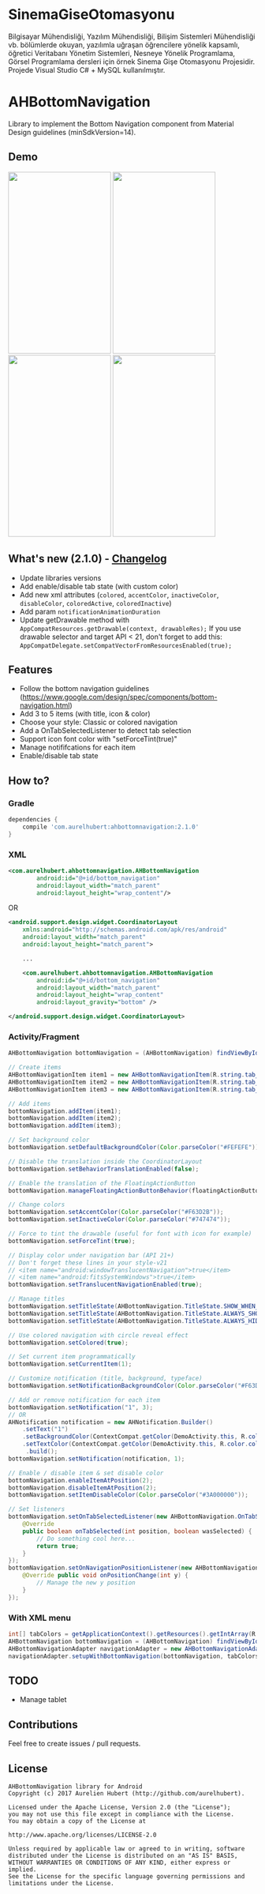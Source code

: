 # SinemaGiseOtomasyonu
Bilgisayar Mühendisliği, Yazılım Mühendisliği, Bilişim Sistemleri Mühendisliği vb. bölümlerde okuyan, yazılımla uğraşan öğrencilere yönelik kapsamlı, öğretici Veritabanı Yönetim Sistemleri, Nesneye Yönelik Programlama, Görsel Programlama dersleri için örnek Sinema Gişe Otomasyonu Projesidir. Projede Visual Studio C# + MySQL kullanılmıştır.


# AHBottomNavigation
Library to implement the Bottom Navigation component from Material Design guidelines (minSdkVersion=14).

## Demo
<img src="https://raw.githubusercontent.com/aurelhubert/ahbottomnavigation/master/demo1.gif" width="208" height="368" /> <img src="https://raw.githubusercontent.com/aurelhubert/ahbottomnavigation/master/demo2.gif" width="208" height="368" /> <img src="https://raw.githubusercontent.com/aurelhubert/ahbottomnavigation/master/demo3.gif" width="208" height="368" /> <img src="https://raw.githubusercontent.com/aurelhubert/ahbottomnavigation/master/demo4.gif" width="208" height="368" />

## What's new (2.1.0) - [Changelog](https://github.com/aurelhubert/ahbottomnavigation/blob/master/CHANGELOG.md)
* Update libraries versions
* Add enable/disable tab state (with custom color)
* Add new xml attributes (`colored`, `accentColor`, `inactiveColor`, `disableColor`, `coloredActive`, `coloredInactive`)
* Add param `notificationAnimationDuration`
* Update getDrawable method with `AppCompatResources.getDrawable(context, drawableRes);`
If you use drawable selector and target API < 21, don't forget to add this:
`AppCompatDelegate.setCompatVectorFromResourcesEnabled(true); `

## Features
* Follow the bottom navigation guidelines (https://www.google.com/design/spec/components/bottom-navigation.html)
* Add 3 to 5 items (with title, icon & color)
* Choose your style: Classic or colored navigation
* Add a OnTabSelectedListener to detect tab selection
* Support icon font color with "setForceTint(true)"
* Manage notififcations for each item
* Enable/disable tab state

## How to?

### Gradle
```groovy
dependencies {
    compile 'com.aurelhubert:ahbottomnavigation:2.1.0'
}
```
### XML
```xml
<com.aurelhubert.ahbottomnavigation.AHBottomNavigation
        android:id="@+id/bottom_navigation"
        android:layout_width="match_parent"
        android:layout_height="wrap_content"/>
```
OR
```xml
<android.support.design.widget.CoordinatorLayout
    xmlns:android="http://schemas.android.com/apk/res/android"
    android:layout_width="match_parent"
    android:layout_height="match_parent">

    ...

    <com.aurelhubert.ahbottomnavigation.AHBottomNavigation
        android:id="@+id/bottom_navigation"
        android:layout_width="match_parent"
        android:layout_height="wrap_content"
        android:layout_gravity="bottom" />

</android.support.design.widget.CoordinatorLayout>
```

### Activity/Fragment
```java
AHBottomNavigation bottomNavigation = (AHBottomNavigation) findViewById(R.id.bottom_navigation);

// Create items
AHBottomNavigationItem item1 = new AHBottomNavigationItem(R.string.tab_1, R.drawable.ic_maps_place, R.color.color_tab_1);
AHBottomNavigationItem item2 = new AHBottomNavigationItem(R.string.tab_2, R.drawable.ic_maps_local_bar, R.color.color_tab_2);
AHBottomNavigationItem item3 = new AHBottomNavigationItem(R.string.tab_3, R.drawable.ic_maps_local_restaurant, R.color.color_tab_3);

// Add items
bottomNavigation.addItem(item1);
bottomNavigation.addItem(item2);
bottomNavigation.addItem(item3);

// Set background color
bottomNavigation.setDefaultBackgroundColor(Color.parseColor("#FEFEFE"));

// Disable the translation inside the CoordinatorLayout
bottomNavigation.setBehaviorTranslationEnabled(false);

// Enable the translation of the FloatingActionButton
bottomNavigation.manageFloatingActionButtonBehavior(floatingActionButton);

// Change colors
bottomNavigation.setAccentColor(Color.parseColor("#F63D2B"));
bottomNavigation.setInactiveColor(Color.parseColor("#747474"));

// Force to tint the drawable (useful for font with icon for example)
bottomNavigation.setForceTint(true);

// Display color under navigation bar (API 21+)
// Don't forget these lines in your style-v21
// <item name="android:windowTranslucentNavigation">true</item>
// <item name="android:fitsSystemWindows">true</item>
bottomNavigation.setTranslucentNavigationEnabled(true);

// Manage titles
bottomNavigation.setTitleState(AHBottomNavigation.TitleState.SHOW_WHEN_ACTIVE);
bottomNavigation.setTitleState(AHBottomNavigation.TitleState.ALWAYS_SHOW);
bottomNavigation.setTitleState(AHBottomNavigation.TitleState.ALWAYS_HIDE);

// Use colored navigation with circle reveal effect
bottomNavigation.setColored(true);

// Set current item programmatically
bottomNavigation.setCurrentItem(1);

// Customize notification (title, background, typeface)
bottomNavigation.setNotificationBackgroundColor(Color.parseColor("#F63D2B"));

// Add or remove notification for each item
bottomNavigation.setNotification("1", 3);
// OR
AHNotification notification = new AHNotification.Builder()
    .setText("1")
    .setBackgroundColor(ContextCompat.getColor(DemoActivity.this, R.color.color_notification_back))
    .setTextColor(ContextCompat.getColor(DemoActivity.this, R.color.color_notification_text))
     .build();
bottomNavigation.setNotification(notification, 1);

// Enable / disable item & set disable color
bottomNavigation.enableItemAtPosition(2);
bottomNavigation.disableItemAtPosition(2);
bottomNavigation.setItemDisableColor(Color.parseColor("#3A000000"));

// Set listeners
bottomNavigation.setOnTabSelectedListener(new AHBottomNavigation.OnTabSelectedListener() {
	@Override
	public boolean onTabSelected(int position, boolean wasSelected) {
		// Do something cool here...
        return true;
	}
});
bottomNavigation.setOnNavigationPositionListener(new AHBottomNavigation.OnNavigationPositionListener() {
	@Override public void onPositionChange(int y) {
		// Manage the new y position
	}
});
```

### With XML menu
```java
int[] tabColors = getApplicationContext().getResources().getIntArray(R.array.tab_colors);
AHBottomNavigation bottomNavigation = (AHBottomNavigation) findViewById(R.id.bottom_navigation);
AHBottomNavigationAdapter navigationAdapter = new AHBottomNavigationAdapter(this, R.menu.bottom_navigation_menu_3);
navigationAdapter.setupWithBottomNavigation(bottomNavigation, tabColors);
```

## TODO
* Manage tablet

## Contributions
Feel free to create issues / pull requests.

## License
```
AHBottomNavigation library for Android
Copyright (c) 2017 Aurelien Hubert (http://github.com/aurelhubert).

Licensed under the Apache License, Version 2.0 (the "License");
you may not use this file except in compliance with the License.
You may obtain a copy of the License at

http://www.apache.org/licenses/LICENSE-2.0

Unless required by applicable law or agreed to in writing, software
distributed under the License is distributed on an "AS IS" BASIS,
WITHOUT WARRANTIES OR CONDITIONS OF ANY KIND, either express or implied.
See the License for the specific language governing permissions and
limitations under the License.
```

